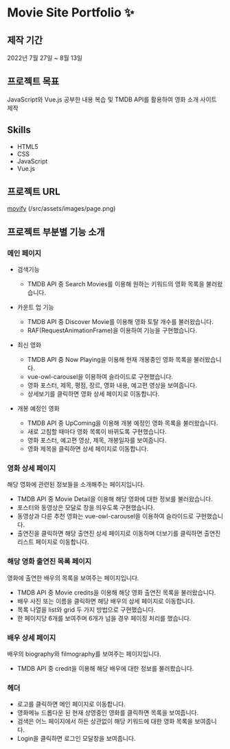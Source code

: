 # Movie Site Portfolio ✨

## 제작 기간

2022년 7월 27일 ~ 8월 13일

## 프로젝트 목표

JavaScript와 Vue.js 공부한 내용 복습 및 TMDB API를 활용하여 영화 소개 사이트 제작

## Skills

- HTML5
- CSS
- JavaScript
- Vue.js

## 프로젝트 URL

[movify](https://superb-entremet-0f24f9.netlify.app/)
(/src/assets/images/page.png)

## 프로젝트 부분별 기능 소개

### 메인 페이지

- 검색기능

  - TMDB API 중 Search Movies를 이용해 원하는 키워드의 영화 목록을 불러왔습니다.

- 카운트 업 기능

  - TMDB API 중 Discover Movie를 이용해 영화 토탈 개수를 불러왔습니다.
  - RAF(RequestAnimationFrame)을 이용하여 기능을 구현했습니다.

- 최신 영화

  - TMDB API 중 Now Playing을 이용해 현재 개봉중인 영화 목록을 불러왔습니다.
  - vue-owl-carousel을 이용하여 슬라이드로 구현했습니다.
  - 영화 포스터, 제목, 평점, 장르, 영화 내용, 예고편 영상을 보여줍니다.
  - 상세보기를 클릭하면 영화 상세 페이지로 이동합니다.

- 개봉 예정인 영화
  - TMDB API 중 UpComing을 이용해 개봉 예정인 영화 목록을 불러왔습니다.
  - 새로 고침할 때마다 영화 목록이 바뀌도록 구현했습니다.
  - 영화 포스터, 예고편 영상, 제목, 개봉일자를 보여줍니다.
  - 영화 제목을 클릭하면 상세 페이지로 이동합니다.

### 영화 상세 페이지

해당 영화에 관련된 정보들을 소개해주는 페이지입니다.

- TMDB API 중 Movie Detail을 이용해 해당 영화에 대한 정보를 불러왔습니다.
- 포스터와 동영상은 모달로 창을 띄우도록 구현했습니다.
- 동영상과 다른 추천 영화는 vue-owl-carousel을 이용하여 슬라이드로 구현했습니다.
- 출연진을 클릭하면 해당 출연진 상세 페이지로 이동하며 더보기를 클릭하면 출연진 리스트 페이지로 이동합니다.

### 해당 영화 출연진 목록 페이지

영화에 출연한 배우의 목록을 보여주는 페이지입니다.

- TMDB API 중 Movie credits을 이용해 해당 영화 출연진 목록을 불러왔습니다.
- 배우 사진 또는 이름을 클릭하면 해당 배우의 상세 페이지로 이동합니다.
- 목록 나열을 list와 grid 두 가지 방법으로 구현했습니다.
- 한 페이지당 6개를 보여주며 6개가 넘을 경우 페이징 처리를 했습니다.

### 배우 상세 페이지

배우의 biography와 filmography를 보여주는 페이지입니다.

- TMDB API 중 credit을 이용해 해당 배우에 대한 정보를 불러왔습니다.

### 헤더

- 로고를 클릭하면 메인 페이지로 이동합니다.
- 영화메뉴 드롭다운 된 현재 상영중인 영화를 클릭하면 목록을 보여줍니다.
- 검색은 어느 페이지에서 하든 상관없이 해당 키워드에 대한 영화 목록을 보여줍니다.
- Login을 클릭하면 로그인 모달창을 보여줍니다.
